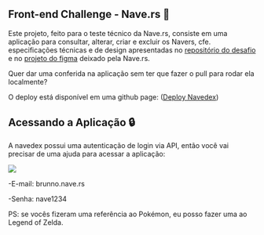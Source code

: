 ## Front-end Challenge - Nave.rs 🚀 
Este projeto, feito para o teste técnico da Nave.rs, consiste em uma aplicação para consultar, alterar, criar e excluir os Navers, cfe. especificações técnicas e de design apresentadas no [repositório do desafio](https://github.com/naveteam/front-end-challenge) e no [projeto do figma](https://www.figma.com/file/II8UDFm2uJFZaD0FOPcinP/Teste-Front-End) deixado pela Nave.rs.

Quer dar uma conferida na aplicação sem ter que fazer o pull para rodar ela localmente? 

O deploy está disponível em uma github page: ([Deploy Navedex](https://brunnoguim.github.io/front-end-challenge/))

## Acessando a Aplicação 🔒
A navedex possui uma autenticação de login via API, então você vai precisar de uma ajuda para acessar a aplicação:

![](https://lh3.googleusercontent.com/proxy/A0iIJzQWD8XZXsNkbmD_C0-vAvhQHn6Pc-0fprxU3TCubvbM7JeKUU2SWDthHKEt-lUWIw17CCpzfwKTaflbOwrHo4h5xNwLuyMOfcTU4bH3-cGDgtA-OsPntDzymA)

-E-mail: brunno.nave.rs

-Senha: nave1234

PS: se vocês fizeram uma referência ao Pokémon, eu posso fazer uma ao Legend of Zelda.
